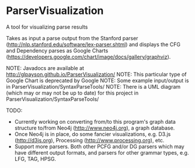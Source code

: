 ParserVisualization
===================

A tool for visualizing parse results

Takes as input a parse output from the Stanford parser (http://nlp.stanford.edu/software/lex-parser.shtml) and displays the CFG and Dependency parses as Google Charts (https://developers.google.com/chart/image/docs/gallery/graphviz).

NOTE: Javadocs are available at http://glpayson.github.io/ParserVisualization/
NOTE: This particular type of Google Chart is deprecated by Google
NOTE: Some example input/output is in ParserVisualization/SyntaxParseTools/
NOTE: There is a UML diagram (which may or may not be up to date) for this project in ParserVisualization/SyntaxParseTools/

TODO:
- Currently working on converting from/to this program's graph data structure to/from Neo4j (http://www.neo4j.org), a graph database.
- Once Neo4j is in place, do some fancier visualizations, e.g. D3.js (http://d3js.org), Processing (http://www.processing.org), etc.
- Support more parsers. Both other PCFG and/or DG parsers which may have different output formats, and parsers for other grammar types, e.g. LFG, TAG, HPSG.

